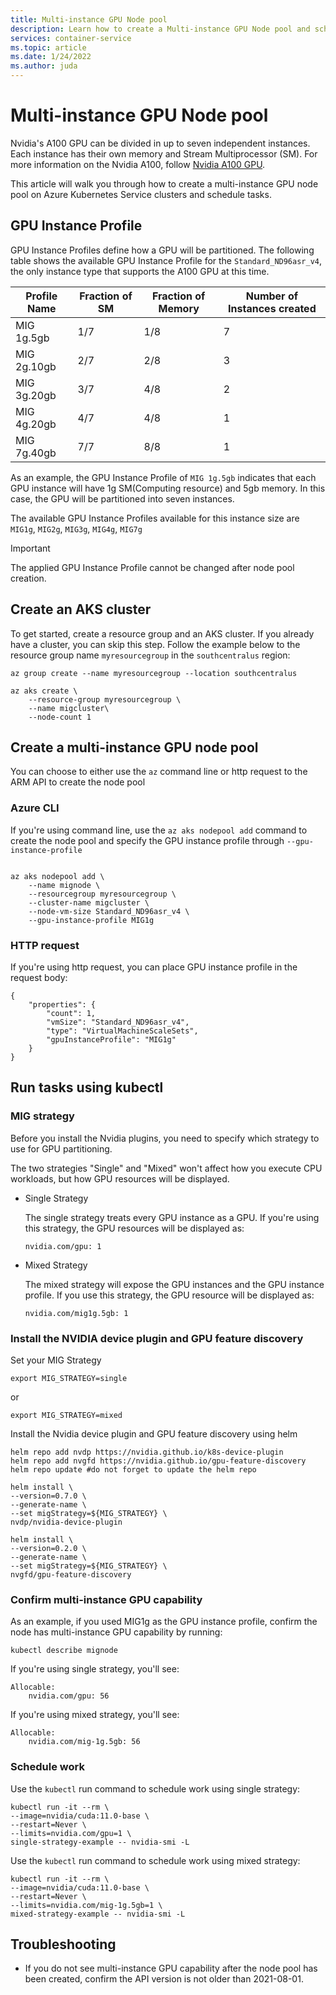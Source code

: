 ```yaml
---
title: Multi-instance GPU Node pool
description: Learn how to create a Multi-instance GPU Node pool and schedule tasks on it
services: container-service
ms.topic: article
ms.date: 1/24/2022
ms.author: juda
---
```


# Multi-instance GPU Node pool

Nvidia's A100 GPU can be divided in up to seven independent instances. Each instance has their own memory and Stream Multiprocessor (SM). For more information on the Nvidia A100, follow [Nvidia A100 GPU][Nvidia A100 GPU]. 

This article will walk you through how to create a multi-instance GPU node pool on Azure Kubernetes Service clusters and schedule tasks.

## GPU Instance Profile 

GPU Instance Profiles define how a GPU will be partitioned. The following table shows the available GPU Instance Profile for the `Standard_ND96asr_v4`, the only instance type that supports the A100 GPU at this time.


| Profile Name | Fraction of SM |Fraction of Memory  | Number of Instances created |
|--|--|--|--|
| MIG 1g.5gb | 1/7 | 1/8 | 7 |
| MIG 2g.10gb | 2/7 | 2/8 | 3 |
| MIG 3g.20gb | 3/7 | 4/8 | 2 |
| MIG 4g.20gb | 4/7 | 4/8 | 1 |
| MIG 7g.40gb | 7/7 | 8/8 | 1 |

As an example, the GPU Instance Profile of `MIG 1g.5gb` indicates that each GPU instance will have 1g SM(Computing resource) and 5gb memory. In this case, the GPU will be partitioned into seven instances.

The available GPU Instance Profiles available for this instance size are `MIG1g`, `MIG2g`, `MIG3g`, `MIG4g`, `MIG7g`

> [!IMPORTANT]
> The applied GPU Instance Profile cannot be changed after node pool creation. 


## Create an AKS cluster
To get started, create a resource group and an AKS cluster. If you already have a cluster, you can skip this step. Follow the example below to the resource group name `myresourcegroup` in the `southcentralus` region:

```azurecli-interactive
az group create --name myresourcegroup --location southcentralus
```

```azurecli-interactive
az aks create \
    --resource-group myresourcegroup \
    --name migcluster\
    --node-count 1
```

## Create a multi-instance GPU node pool

You can choose to either use the `az` command line or http request to the ARM API to create the node pool

### Azure CLI
If you're using command line, use the `az aks nodepool add` command to create the node pool and specify the GPU instance profile through `--gpu-instance-profile`
```

az aks nodepool add \
    --name mignode \
    --resourcegroup myresourcegroup \
    --cluster-name migcluster \
    --node-vm-size Standard_ND96asr_v4 \
    --gpu-instance-profile MIG1g
```

### HTTP request

If you're using http request, you can place GPU instance profile in the request body:
```
{
    "properties": {
        "count": 1,
        "vmSize": "Standard_ND96asr_v4",
        "type": "VirtualMachineScaleSets",
        "gpuInstanceProfile": "MIG1g"
    }
}
```




## Run tasks using kubectl 

### MIG strategy 
Before you install the Nvidia plugins, you need to specify which strategy to use for GPU partitioning. 

The two strategies "Single" and "Mixed" won't affect how you execute CPU workloads, but how GPU resources will be displayed.

- Single Strategy

  The single strategy treats every GPU instance as a GPU. If you're using this strategy, the GPU resources will be displayed as:

  ```
  nvidia.com/gpu: 1
  ```

- Mixed Strategy

  The mixed strategy will expose the GPU instances and the GPU instance profile. If you use this strategy, the GPU resource will be displayed as:

  ```
  nvidia.com/mig1g.5gb: 1
  ```

### Install the NVIDIA device plugin and GPU feature discovery

Set your MIG Strategy
```
export MIG_STRATEGY=single
```
or
```
export MIG_STRATEGY=mixed
```

Install the Nvidia device plugin and GPU feature discovery using helm  

```
helm repo add nvdp https://nvidia.github.io/k8s-device-plugin
helm repo add nvgfd https://nvidia.github.io/gpu-feature-discovery
helm repo update #do not forget to update the helm repo
```

```
helm install \
--version=0.7.0 \
--generate-name \
--set migStrategy=${MIG_STRATEGY} \
nvdp/nvidia-device-plugin
```

```
helm install \
--version=0.2.0 \
--generate-name \
--set migStrategy=${MIG_STRATEGY} \
nvgfd/gpu-feature-discovery
```


### Confirm multi-instance GPU capability
As an example, if you used MIG1g as the GPU instance profile, confirm the node has multi-instance GPU capability by running:
```
kubectl describe mignode
```
If you're using single strategy, you'll see:
```
Allocable:
    nvidia.com/gpu: 56
```
If you're using mixed strategy, you'll see:
```
Allocable:
    nvidia.com/mig-1g.5gb: 56
```

### Schedule work
Use the `kubectl` run command to schedule work using single strategy:
```
kubectl run -it --rm \
--image=nvidia/cuda:11.0-base \
--restart=Never \
--limits=nvidia.com/gpu=1 \
single-strategy-example -- nvidia-smi -L
```

Use the `kubectl` run command to schedule work using mixed strategy:
```
kubectl run -it --rm \
--image=nvidia/cuda:11.0-base \
--restart=Never \
--limits=nvidia.com/mig-1g.5gb=1 \
mixed-strategy-example -- nvidia-smi -L
```


## Troubleshooting
- If you do not see multi-instance GPU capability after the node pool has been created, confirm the API version is not older than 2021-08-01.

<!-- LINKS - internal -->


<!-- LINKS - external-->
[Nvidia A100 GPU]:https://www.nvidia.com/en-us/data-center/a100/

